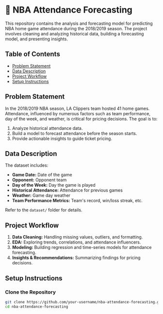 # 🏀 NBA Attendance Forecasting

This repository contains the analysis and forecasting model for predicting NBA home game attendance during the 2018/2019 season. The project involves cleaning and analyzing historical data, building a forecasting model, and presenting insights.

## Table of Contents
- [Problem Statement](#problem-statement)
- [Data Description](#data-description)
- [Project Workflow](#project-workflow)
- [Setup Instructions](#setup-instructions)



## Problem Statement
In the 2018/2019 NBA season, LA Clippers team hosted 41 home games. Attendance, influenced by numerous factors such as team performance, day of the week, and weather, is critical for pricing decisions. The goal is to:
1. Analyze historical attendance data.
2. Build a model to forecast attendance before the season starts.
3. Provide actionable insights to guide ticket pricing.

## Data Description
The dataset includes:
- **Game Date:** Date of the game
- **Opponent:** Opponent team
- **Day of the Week:** Day the game is played
- **Historical Attendance:** Attendance for previous games
- **Weather:** Game day weather
- **Team Performance Metrics:** Team's record, win/loss streak, etc.

Refer to the `dataset/` folder for details.

## Project Workflow
1. **Data Cleaning:** Handling missing values, outliers, and formatting.
2. **EDA:** Exploring trends, correlations, and attendance influencers.
3. **Modeling:** Building regression and time-series models for attendance forecasting.
4. **Insights & Recommendations:** Summarizing findings for pricing decisions.

## Setup Instructions

### Clone the Repository
```bash
git clone https://github.com/your-username/nba-attendance-forecasting.git
cd nba-attendance-forecasting

